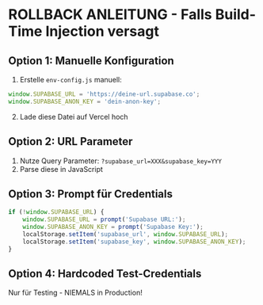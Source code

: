 # ROLLBACK ANLEITUNG - Falls Build-Time Injection versagt

## Option 1: Manuelle Konfiguration
1. Erstelle `env-config.js` manuell:
```javascript
window.SUPABASE_URL = 'https://deine-url.supabase.co';
window.SUPABASE_ANON_KEY = 'dein-anon-key';
```

2. Lade diese Datei auf Vercel hoch

## Option 2: URL Parameter
1. Nutze Query Parameter: `?supabase_url=XXX&supabase_key=YYY`
2. Parse diese in JavaScript

## Option 3: Prompt für Credentials
```javascript
if (!window.SUPABASE_URL) {
    window.SUPABASE_URL = prompt('Supabase URL:');
    window.SUPABASE_ANON_KEY = prompt('Supabase Key:');
    localStorage.setItem('supabase_url', window.SUPABASE_URL);
    localStorage.setItem('supabase_key', window.SUPABASE_ANON_KEY);
}
```

## Option 4: Hardcoded Test-Credentials
Nur für Testing - NIEMALS in Production!